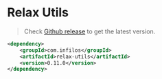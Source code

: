 # Relax Utils

> Check [Github release](https://github.com/infilow/relax-utils/releases) to get the latest version.

```xml
<dependency>
    <groupId>com.infilos</groupId>
    <artifactId>relax-utils</artifactId>
    <version>0.11.0</version>
</dependency>
```
